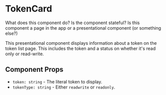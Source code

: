 # TokenCard

What does this component do?
Is the component stateful?
Is this component a page in the app or a presentational component (or something else?)

This presentational component displays information about a token on the token list page. This
includes the token and a status on whether it's read only or read-write.

## Component Props
- `token: string` - The literal token to display.
- `tokenType: string` - Either `readwrite` or `readonly`.
